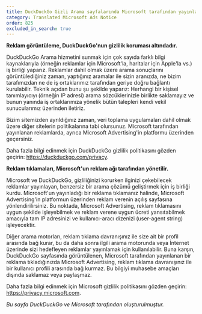 ```yaml
---
title: DuckDuckGo Gizli Arama sayfalarında Microsoft tarafından yayınlanan reklamlar
category: Translated Microsoft Ads Notice
order: 825
excluded_in_search: true
---
```


**Reklam görüntüleme, DuckDuckGo'nun gizlilik koruması altındadır.**

DuckDuckGo Arama hizmetini sunmak için çok sayıda farklı bilgi kaynaklarıyla (örneğin reklamlar için Microsoft'la, haritalar için Apple'la vs.) iş birliği yaparız. Reklamlar dahil olmak üzere arama sonuçlarını görüntülediğiniz zaman, yaptığınız aramalar ile sizin aranızda, ne bizim tarafımızdan ne de iş ortaklarımız tarafından geriye doğru bağlantı kurulabilir. Teknik açıdan bunu şu şekilde yaparız: Herhangi bir kişisel tanımlayıcıyı (örneğin IP adresi) arama sözcüklerinizle birlikte saklamayız ve bunun yanında iş ortaklarımıza yönelik bütün talepleri kendi vekil sunucularımız üzerinden iletiriz.

Bizim sitemizden ayrıldığınız zaman, veri toplama uygulamaları dahil olmak üzere diğer sitelerin politikalarına tabi olursunuz. Microsoft tarafından yayınlanan reklamlarda, ayrıca Microsoft Advertising'in platformu üzerinden geçersiniz.

Daha fazla bilgi edinmek için DuckDuckGo gizlilik politikasını gözden geçirin: <https://duckduckgo.com/privacy>.

**Reklam tıklamaları, Microsoft'un reklam ağı tarafından yönetilir.**

Microsoft ve DuckDuckGo, gizliliğinizi korurken ilginizi çekebilecek reklamlar yayınlayan, benzersiz bir arama çözümü geliştirmek için iş birliği kurdu. Microsoft'un yayınladığı bir reklama tıklamanız halinde, Microsoft Advertising'in platformun üzerinden reklam verenin açılış sayfasına yönlendirilirsiniz. Bu noktada, Microsoft Advertising, reklam tıklamasını uygun şekilde işleyebilmek ve reklam verene uygun ücreti yansıtabilmek amacıyla tam IP adresinizi ve kullanıcı-aracı dizenizi (user-agent string) işleyecektir.

Diğer arama motorları, reklam tıklama davranışınız ile size ait bir profil arasında bağ kurar, bu da daha sonra ilgili arama motorunda veya İnternet üzerinde sizi hedefleyen reklamlar yayınlamak için kullanılabilir. Buna karşın, DuckDuckGo sayfasında görüntülenen, Microsoft tarafından yayınlanan bir reklama tıkladığınızda Microsoft Advertising, reklam tıklama davranışınız ile bir kullanıcı profili arasında bağ kurmaz. Bu bilgiyi muhasebe amaçları dışında saklamaz veya paylaşmaz.

Daha fazla bilgi edinmek için Microsoft gizlilik politikasını gözden geçirin: <https://privacy.microsoft.com>.

_Bu sayfa DuckDuckGo ve Microsoft tarafından oluşturulmuştur._